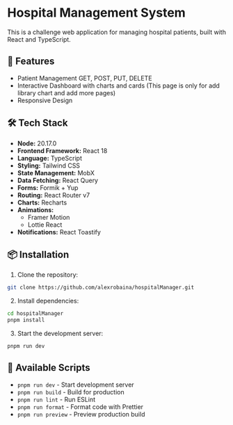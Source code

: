 # Hospital Management System

This is a challenge web application for managing hospital patients, built with React and TypeScript.

## 🚀 Features

- Patient Management GET, POST, PUT, DELETE
- Interactive Dashboard with charts and cards (This page is only for add library chart and add more pages)
- Responsive Design

## 🛠️ Tech Stack

- **Node:** 20.17.0
- **Frontend Framework:** React 18
- **Language:** TypeScript
- **Styling:** Tailwind CSS
- **State Management:** MobX
- **Data Fetching:** React Query
- **Forms:** Formik + Yup
- **Routing:** React Router v7
- **Charts:** Recharts
- **Animations:**
  - Framer Motion
  - Lottie React
- **Notifications:** React Toastify

## 📦 Installation

1. Clone the repository:

```bash
git clone https://github.com/alexrobaina/hospitalManager.git
```

2. Install dependencies:

```bash
cd hospitalManager
pnpm install
```

3. Start the development server:

```bash
pnpm run dev
```

## 🔧 Available Scripts

- `pnpm run dev` - Start development server
- `pnpm run build` - Build for production
- `pnpm run lint` - Run ESLint
- `pnpm run format` - Format code with Prettier
- `pnpm run preview` - Preview production build
